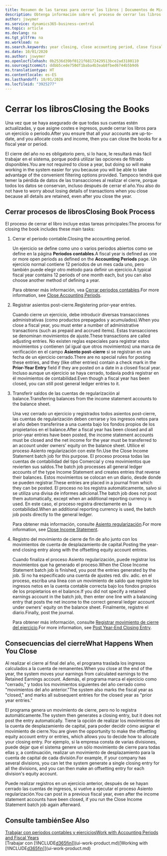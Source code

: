 ```yaml
---
title: Resumen de las tareas para cerrar los libros | Documentos de Microsoft
description: Obtenga información sobre el proceso de cerrar los libros de un ejercicio o periodo, y qué sucede después de cerrar al final de un ejercicio.
author: jswymer
ms.service: dynamics365-business-central
ms.topic: article
ms.devlang: na
ms.tgt_pltfrm: na
ms.workload: na
ms.search.keywords: year closing, close accounting period, close fiscal year, bank account detailed trial balance
ms.date: 10/01/2020
ms.author: jswymer
ms.openlocfilehash: 0b2536d39bf0121f68172429513bce2ad3180110
ms.sourcegitcommit: ddbb5cede750df1baba4b3eab8fbed6744b5b9d6
ms.translationtype: HT
ms.contentlocale: es-ES
ms.lasthandoff: 10/01/2020
ms.locfileid: "3925277"
---
```

# <a name="closing-the-books"></a><span data-ttu-id="ed5bd-103">Cerrar los libros</span><span class="sxs-lookup"><span data-stu-id="ed5bd-103">Closing the Books</span></span>
<span data-ttu-id="ed5bd-104">Una vez que se haya asegurado de que todas sus cuentas estén actualizadas, y que asigne costes e ingresos, puede cerrar los libros para un ejercicio o periodo.</span><span class="sxs-lookup"><span data-stu-id="ed5bd-104">After you ensure that all your accounts are up-to-date, and you allocate costs and income, then you can close the books for a fiscal year or period.</span></span>

<span data-ttu-id="ed5bd-105">El cierre del año no es obligatorio pero, si lo hace, le resultará más fácil trabajar en el sistema, porque podrá utilizar las opciones de filtrado disponibles.</span><span class="sxs-lookup"><span data-stu-id="ed5bd-105">You are not required to close a year, but doing so will make working in the system easier for you because you will be able to take advantage of the convenient filtering options provided.</span></span> <span data-ttu-id="ed5bd-106">Tampoco tendrá que temer la pérdida de datos de las transacciones al realizar el cierre, porque todos los datos se conservan, incluso después de cerrar el año.</span><span class="sxs-lookup"><span data-stu-id="ed5bd-106">You also do not have to worry about losing details of transactions when you close because all details are retained, even after you close the year.</span></span>

## <a name="closing-book-process"></a><span data-ttu-id="ed5bd-107">Cerrar procesos de libros</span><span class="sxs-lookup"><span data-stu-id="ed5bd-107">Closing Book Process</span></span>
<span data-ttu-id="ed5bd-108">El proceso de cerrar el libro incluye estas tareas principales:</span><span class="sxs-lookup"><span data-stu-id="ed5bd-108">The process for closing the book includes these main tasks:</span></span>

1. <span data-ttu-id="ed5bd-109">Cerrar el periodo contable.</span><span class="sxs-lookup"><span data-stu-id="ed5bd-109">Closing the accounting period.</span></span>

    <span data-ttu-id="ed5bd-110">Un ejercicio se define como uno o varios periodos abiertos como se define en la página **Periodos contables**.</span><span class="sxs-lookup"><span data-stu-id="ed5bd-110">A fiscal year is defined as one or more open periods as defined on the **Accounting Periods** page.</span></span> <span data-ttu-id="ed5bd-111">Un ejercicio normal contiene 12 periodos de un mes cada uno, pero también puede elegir otro método para definir un ejercicio.</span><span class="sxs-lookup"><span data-stu-id="ed5bd-111">A typical fiscal year contains 12 periods of one month each, but you can also choose another method of defining a year.</span></span>

    <span data-ttu-id="ed5bd-112">Para obtener más información, vea [Cerrar periodos contables](year-close-account-periods.md).</span><span class="sxs-lookup"><span data-stu-id="ed5bd-112">For more information, see [Close Accounting Periods](year-close-account-periods.md).</span></span>
2. <span data-ttu-id="ed5bd-113">Registrar asientos post-cierre.</span><span class="sxs-lookup"><span data-stu-id="ed5bd-113">Registering prior-year entries.</span></span>

    <span data-ttu-id="ed5bd-114">Cuando cierre un ejercicio, debe introducir diversas transacciones administrativas (como productos prepagados y acumulados).</span><span class="sxs-lookup"><span data-stu-id="ed5bd-114">When you close a fiscal year, you must enter a number of administrative transactions (such as prepaid and accrued items).</span></span> <span data-ttu-id="ed5bd-115">Estas transacciones se denominan movimientos de ajuste.</span><span class="sxs-lookup"><span data-stu-id="ed5bd-115">These transactions are called adjusting entries.</span></span> <span data-ttu-id="ed5bd-116">No existen reglas especiales para registrar estos movimientos y contienen (al igual que otros movimientos) una marca de verificación en el campo **Asiento post-cierre** si se registran en una fecha de un ejercicio cerrado.</span><span class="sxs-lookup"><span data-stu-id="ed5bd-116">There are no special rules for posting these entries, and they (like other entries) contain a check mark in the **Prior-Year Entry** field if they are posted on a date in a closed fiscal year.</span></span> <span data-ttu-id="ed5bd-117">Incluso aunque un ejercicio se haya cerrado, todavía podrá registrar en él movimientos de contabilidad.</span><span class="sxs-lookup"><span data-stu-id="ed5bd-117">Even though a fiscal year has been closed, you can still post general ledger entries to it.</span></span>
3. <span data-ttu-id="ed5bd-118">Transferir saldos de las cuentas de regularización al balance.</span><span class="sxs-lookup"><span data-stu-id="ed5bd-118">Transferring balances from the income statement accounts to the balance sheet.</span></span>

    <span data-ttu-id="ed5bd-119">Una vez cerrado un ejercicio y registrados todos asientos post-cierre, las cuentas de regularización deben cerrarse y los ingresos netos para el año deben transferirse a una cuenta bajo los fondos propios de los propietarios en el balance.</span><span class="sxs-lookup"><span data-stu-id="ed5bd-119">After a fiscal year has been closed and all prior-year entries have been posted, the income statement accounts must be closed and the net income for the year must be transferred to an account under owners' equity on the balance sheet.</span></span> <span data-ttu-id="ed5bd-120">Utilice el proceso Asiento regularización con este fin.</span><span class="sxs-lookup"><span data-stu-id="ed5bd-120">Use the Close Income Statement batch job for this purpose.</span></span> <span data-ttu-id="ed5bd-121">El proceso procesa todas las cuentas de contabilidad del tipo Comercial y crea movimientos que revierten sus saldos.</span><span class="sxs-lookup"><span data-stu-id="ed5bd-121">The batch job processes all general ledger accounts of the type Income Statement and creates entries that reverse their balances.</span></span> <span data-ttu-id="ed5bd-122">Estos movimientos se colocan en un diario, desde donde se pueden registrar.</span><span class="sxs-lookup"><span data-stu-id="ed5bd-122">These entries are placed in a journal from which they can be posted.</span></span> <span data-ttu-id="ed5bd-123">El proceso no los registra automáticamente, salvo si se utiliza una divisa de informes adicional.</span><span class="sxs-lookup"><span data-stu-id="ed5bd-123">The batch job does not post them automatically, except when an additional reporting currency is used.</span></span> <span data-ttu-id="ed5bd-124">En este caso, el proceso registra directamente en la contabilidad.</span><span class="sxs-lookup"><span data-stu-id="ed5bd-124">When an additional reporting currency is used, the batch job posts directly to the general ledger.</span></span>

    <span data-ttu-id="ed5bd-125">Para obtener más información, consulte [Asiento regularización](year-close-income-statement.md).</span><span class="sxs-lookup"><span data-stu-id="ed5bd-125">For more information, see [Close Income Statement](year-close-income-statement.md).</span></span>
4. <span data-ttu-id="ed5bd-126">Registro del movimiento de cierre de fin de año junto con los movimientos de cuenta de desplazamiento de capital.</span><span class="sxs-lookup"><span data-stu-id="ed5bd-126">Posting the year-end closing entry along with the offsetting equity account entries.</span></span>

    <span data-ttu-id="ed5bd-127">Cuando finaliza el proceso Asiento regularización, puede registrar los movimientos que ha generado el proceso.</span><span class="sxs-lookup"><span data-stu-id="ed5bd-127">When the Close Income Statement batch job is finished, you post the entries generated by the job.</span></span> <span data-ttu-id="ed5bd-128">Si no ha especificado una cuenta de ajustes red. div. adic. en el proceso, escriba una línea con un movimiento de saldo que registre los ingresos netos en la cuenta contable correcta bajo los fondos propios de los propietarios en el balance.</span><span class="sxs-lookup"><span data-stu-id="ed5bd-128">If you did not specify a retained earnings account in the batch job, then enter one line with a balancing entry that posts the net income to the correct general ledger account under owners' equity on the balance sheet.</span></span> <span data-ttu-id="ed5bd-129">Finalmente, registre el diario.</span><span class="sxs-lookup"><span data-stu-id="ed5bd-129">Finally, post the journal.</span></span>

    <span data-ttu-id="ed5bd-130">Para obtener más información, consulte [Registrar movimiento de cierre del ejercicio](year-how-post-year-end-close-entry.md).</span><span class="sxs-lookup"><span data-stu-id="ed5bd-130">For more information, see [Post Year-End Closing Entry](year-how-post-year-end-close-entry.md).</span></span>

## <a name="what-happens-when-you-close"></a><span data-ttu-id="ed5bd-131">Consecuencias del cierre</span><span class="sxs-lookup"><span data-stu-id="ed5bd-131">What Happens When You Close</span></span>
<span data-ttu-id="ed5bd-132">Al realizar el cierre al final del año, el programa traslada los ingresos calculados a la cuenta de remanentes.</span><span class="sxs-lookup"><span data-stu-id="ed5bd-132">When you close at the end of the year, the system moves your earnings from calculated earnings to the Retained Earnings account.</span></span> <span data-ttu-id="ed5bd-133">Además, el programa marca el ejercicio como "cerrado," y todos los movimientos siguientes del año cerrado como "movimientos del año anterior."</span><span class="sxs-lookup"><span data-stu-id="ed5bd-133">The system also marks the fiscal year as "closed," and marks all subsequent entries for the closed year as "prior year entries."</span></span>

<span data-ttu-id="ed5bd-134">El programa genera un movimiento de cierre, pero no lo registra automáticamente.</span><span class="sxs-lookup"><span data-stu-id="ed5bd-134">The system then generates a closing entry, but it does not post the entry automatically.</span></span> <span data-ttu-id="ed5bd-135">Tiene la opción de realizar los movimientos de la cuenta de desplazamiento de capital, para poder decidir cómo asignar el movimiento de cierre.</span><span class="sxs-lookup"><span data-stu-id="ed5bd-135">You are given the opportunity to make the offsetting equity account entry or entries, which allows you to decide how to allocate your closing entry.</span></span> <span data-ttu-id="ed5bd-136">Por ejemplo, si la empresa consta de varias divisiones, puede dejar que el sistema genere un sólo movimiento de cierre para todas ellas y, a continuación, realizar un movimiento de desplazamiento para la cuenta de capital de cada división.</span><span class="sxs-lookup"><span data-stu-id="ed5bd-136">For example, if your company has several divisions, you can let the system generate a single closing entry for all the divisions, and you can then make an offsetting entry for each division's equity account.</span></span>

<span data-ttu-id="ed5bd-137">Puede realizar registros en un ejercicio anterior, después de se hayan cerrado las cuentas de ingresos, si vuelve a ejecutar el proceso Asiento regularización.</span><span class="sxs-lookup"><span data-stu-id="ed5bd-137">You can post in a previous fiscal year, even after the income statement accounts have been closed, if you run the Close Income Statement batch job again afterward.</span></span>

## <a name="see-also"></a><span data-ttu-id="ed5bd-138">Consulte también</span><span class="sxs-lookup"><span data-stu-id="ed5bd-138">See Also</span></span>

[<span data-ttu-id="ed5bd-139">Trabajar con periodos contables y ejercicios</span><span class="sxs-lookup"><span data-stu-id="ed5bd-139">Work with Accounting Periods and Fiscal Years</span></span>](finance-accounting-periods-and-fiscal-years.md)  
<span data-ttu-id="ed5bd-140">[Trabajar con [!INCLUDE[d365fin](includes/d365fin_md.md)]](ui-work-product.md)</span><span class="sxs-lookup"><span data-stu-id="ed5bd-140">[Working with [!INCLUDE[d365fin](includes/d365fin_md.md)]](ui-work-product.md)</span></span>
